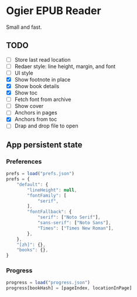 # Ogier EPUB Reader

Small and fast.

## TODO

- [ ] Store last read location
- [ ] Redaer style: line height, margin, and font
- [ ] UI style
- [x] Show footnote in place
- [x] Show book details
- [x] Show toc
- [ ] Fetch font from archive
- [ ] Show cover
- [ ] Anchors in pages
- [x] Anchors from toc
- [ ] Drap and drop file to open

## App persistent state

### Preferences

```js
prefs = load("prefs.json")
prefs = {
    "default": {
        "lineHeight": null,
        "fontFamily": [
            "serif",
        ],
        "fontFallback": {
            "serif": ["Noto Serif"],
            "sans-serif": ["Noto Sans"],
            "Times": ["Times New Roman"],
        },
    },
    "[zh]": {},
    "books": {},
}
```

### Progress

```js
progress = load("progress.json")
progress[bookHash] = [pageIndex, locationInPage]
```
